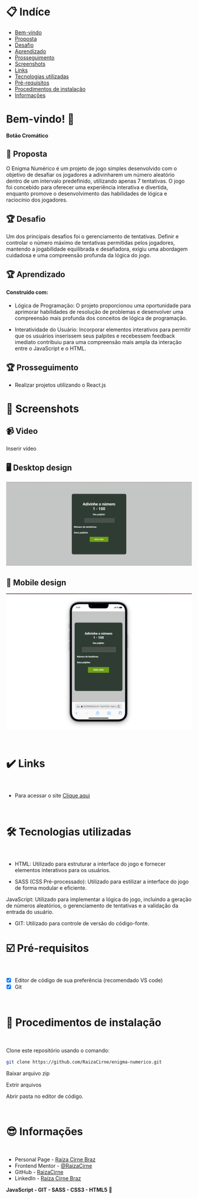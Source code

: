 # 📋 Indíce

- [Bem-vindo](#id01)
- [Proposta](#id02)
- [Desafio](#id03)
- [Aprendizado](#id04)
- [Prosseguimento](id05)
- [Screenshots](#id06)
- [Links](#id07)
- [Tecnologias utilizadas](#id08)
- [Pré-requisitos](#id09)
- [Procedimentos de instalação](#id010)
- [Informações](#id011)

# Bem-vindo! 👋 <a name="id01"></a>

**Botão Cromático**
<br />

## 🚀 Proposta <a name="id02"></a>

O Enigma Numérico é um projeto de jogo simples desenvolvido com o objetivo de desafiar os jogadores a adivinharem um número aleatório dentro de um intervalo predefinido, utilizando apenas 7 tentativas. O jogo foi concebido para oferecer uma experiência interativa e divertida, enquanto promove o desenvolvimento das habilidades de lógica e raciocínio dos jogadores.
<br />

## :trophy: Desafio <a name="#id03"></a>

Um dos principais desafios foi o gerenciamento de tentativas. Definir e controlar o número máximo de tentativas permitidas pelos jogadores, mantendo a jogabilidade equilibrada e desafiadora, exigiu uma abordagem cuidadosa e uma compreensão profunda da lógica do jogo.

## :trophy: Aprendizado <a name="#id04"></a>

#### Construído com:

- Lógica de Programação: O projeto proporcionou uma oportunidade para aprimorar habilidades de resolução de problemas e desenvolver uma compreensão mais profunda dos conceitos de lógica de programação.

- Interatividade do Usuário: Incorporar elementos interativos para permitir que os usuários inserissem seus palpites e recebessem feedback imediato contribuiu para uma compreensão mais ampla da interação entre o JavaScript e o HTML.

## :trophy: Prosseguimento <a name="id05"></a>

- Realizar projetos utilizando o React.js

# :camera_flash: Screenshots <a name="id06"></a>

## :video_camera: Video

Inserir vídeo

## :desktop_computer: Desktop design

![Design preview desktop](./assets/images/desktop.png)

## :iphone: Mobile design

![Design preview desktop](./assets/images/mobile.png)

<br />

# :heavy_check_mark: Links <a name="id07"></a>

<br />

- Para acessar o site [Clique aqui](https://663f9f0b683dc4111be7625d--keen-pithivier-a97690.netlify.app/)

<br />

# 🛠 Tecnologias utilizadas <a name="id08"></a>

<br />

- HTML: Utilizado para estruturar a interface do jogo e fornecer elementos interativos para os usuários.

- SASS (CSS Pré-processado): Utilizado para estilizar a interface do jogo de forma modular e eficiente.

JavaScript: Utilizado para implementar a lógica do jogo, incluindo a geração de números aleatórios, o gerenciamento de tentativas e a validação da entrada do usuário.

- GIT: Utilizado para controle de versão do código-fonte.
  <br />

# ☑️ Pré-requisitos <a name="id09"></a>

<br />

- [x] Editor de código de sua preferência (recomendado VS code)
- [x] Git

<br />

# 📝 Procedimentos de instalação <a name="id010"></a>

<br />

Clone este repositório usando o comando:

```bash
git clone https://github.com/RaizaCirne/enigma-numerico.git
```

Baixar arquivo zip

Extrir arquivos

Abrir pasta no editor de código.

<br />

# :sunglasses: Informações <a name="id011"></a>

<br />

- Personal Page - [Raíza Cirne Braz](https://663f9f0b683dc4111be7625d--keen-pithivier-a97690.netlify.app/)
- Frontend Mentor - [@RaizaCirne](https://www.frontendmentor.io/profile/RaizaCirne)
- GitHub - [RaizaCirne](https://github.com/RaizaCirne)
- LinkedIn - [Raíza Cirne Braz](https://www.linkedin.com/in/ra%C3%ADzacirne/)

**JavaScript - GIT - SASS - CSS3 - HTML5** 🚀
